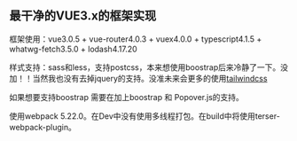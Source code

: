## 最干净的VUE3.x的框架实现

框架使用：vue3.0.5 + vue-router4.0.3 + vuex4.0.0 + typescript4.1.5 + whatwg-fetch3.5.0 + lodash4.17.20

样式支持：sass和less，支持postcss，本来想使用boostrap后来冷静了一下。没加！！当然我也没有去掉jquery的支持。没准未来会更多的使用[tailwindcss](https://github.com/tailwindlabs/tailwindcss) 

如果想要支持boostrap 需要在加上boostrap 和 Popover.js的支持。

使用webpack 5.22.0。在Dev中没有使用多线程打包。在build中将使用terser-webpack-plugin。

